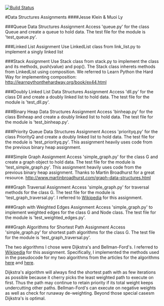 [![Build Status](https://travis-ci.org/jesseklein406/data-structures.svg?branch=bst2)](https://travis-ci.org/jesseklein406/data-structures)

#Data Structures Assignments
####Jesse Klein & Muoi Ly


###Queue Data Structures Assignment
Access 'queue.py' for the class Queue and create a queue to hold data.
The test file for the module is 'test_queue.py'.


###Linked List Assignment
Use LinkedList class from link_list.py to implement a singly linked list


###Stack Assignment
Use Stack class from stack.py to implement the class and its methods, push(value) and pop(). The Stack class inherets methods from LinkedList using composition. We referred to Learn Python the Hard Way for implementing composition: http://learnpythonthehardway.org/book/ex44.html


###Doubly Linked List Data Structures Assignment
Access 'dll.py' for the class Dll and create a doubly linked list to hold data.
The test file for the module is 'test_dll.py'.


###Binary Heap Data Structures Assignment
Access 'binheap.py' for the class Binheap and create a doubly linked list to hold data.
The test file for the module is 'test_binheap.py'.


###Priority Queue Data Structures Assignment
Access 'priorityq.py' for the class PriorityQ and create a doubly linked list to hold data.
The test file for the module is 'test_priorityq.py'. This assignment heavily uses code from
the previous binary heap assignment.


###Simple Graph Assignment
Access 'simple_graph.py' for the class G and create a graph object to hold data.
The test file for the module is 'test_simple_graph.py'. This assignment heavily uses code from
the previous binary heap assignment. Thanks to Martin Broadhurst for a great resource. http://www.martinbroadhurst.com/graph-data-structures.html


###Graph Traversal Assignment
Access 'simple_graph.py' for traversal methods for the class G.
The test file for the module is 'test_graph_traversal.py'. I referred to [Wikipedia](https://en.wikipedia.org/wiki/Graph_traversal) for this assignment.


###Graph with Weighted Edges Assignment
Access 'simple_graph.py' to implement weighted edges for the class G and Node class.
The test file for the module is 'test_weighted_edges.py'.

###Graph Algorithms for Shortest Path Assignment
Access 'simple_graph.py' for shortest path algorithms for the class G.
The test file for the module is 'test_graph_traversal.py'.

The two algorithms I chose were Dijkstra's and Bellman-Ford's. 
I referred to [Wikipedia](https://en.wikipedia.org/wiki/Shortest_path_problem) for this assignment. Specifically, I implemented the methods used in the pseudocode for my two algorithms from the articles for the algorithms [here](https://en.wikipedia.org/wiki/Dijkstra%27s_algorithm) and [here](https://en.wikipedia.org/wiki/Bellman–Ford_algorithm).

Dijkstra's algorithm will always find the shortest path with as few iterations as possible because it cherry picks the least weighted path to execute on first. Thus the path may continue to retain priority if its total weight keeps undercutting other paths. Bellman-Ford's can execute on negative weights as well as check for runaway de-weighting. Beyond those special casesm Dijkstra's is optimal.